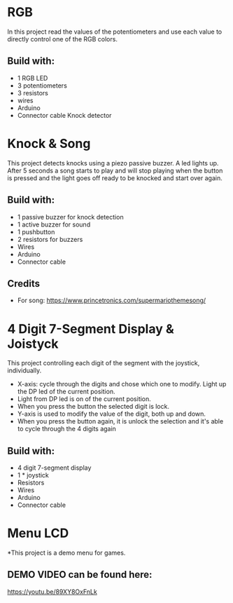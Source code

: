  RGB 
===
In this project read the values of the potentiometers and use each value to directly control one of the RGB colors.

## Build with:

* 1 RGB LED
* 3 potentiometers
* 3 resistors 
* wires
* Arduino
* Connector cable
Knock detector


 Knock & Song
===
This project detects knocks using a piezo passive buzzer. A led lights up. After 5 seconds a song starts to play and will stop playing when the button is pressed and the light goes off ready to be knocked and start over again.

## Build with:

* 1 passive buzzer for knock detection
* 1 active buzzer for sound
* 1 pushbutton
* 2 resistors for buzzers
* Wires
* Arduino
* Connector cable

## Credits

* For song: https://www.princetronics.com/supermariothemesong/

 4 Digit 7-Segment Display & Joistyck
===
This project controlling each digit of the segment with the joystick, individually.
* X-axis: cycle through the digits and chose which one to modify. Light up the
DP led of the current position.
* Light from DP led is on of the current position.
* When you press the button the selected digit is lock. 
* Y-axis is used to modify the value of the digit, both up and down.
* When you press the button again, it is unlock the selection and it's able to cycle through the 4 digits
again

## Build with:

* 4 digit 7-segment display
* 1 * joystick
* Resistors
* Wires
* Arduino
* Connector cable

Menu LCD
===

*This project is a demo menu for games.

## DEMO VIDEO can be found here: 
https://youtu.be/89XY8OxFnLk
